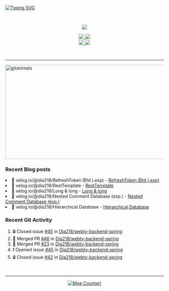 <!-- Readme Typing SVG -->
<a href="https://git.io/typing-svg"><img src="https://readme-typing-svg.demolab.com?font=Comic+Neue&size=50&duration=2000&pause=300&color=FFDD76&background=000920&center=true&vCenter=true&width=1080&height=100&lines=Hello%2C+I'm+Dia!;.++.++.+++%7C%E1%B4%97%E2%80%A2..)%EF%BE%89%E2%81%BE%E2%81%BE;I+decorated+my+github+profile.;%E3%83%BE(%3E%CF%89%3C%E2%97%8B)+;I+hope+you+have+a+wonderful+day!!;%E0%B9%91(%E0%B9%91%CB%83%CC%B5%E1%B4%97%CB%82%CC%B5)%D9%88%E2%99%A1;%E0%B9%91%E2%9D%A4%E2%80%BF%E2%9D%A4%E0%B9%91+%E0%B9%91%E2%9D%A4%E2%80%BF%E2%9D%A4%E0%B9%91+%E0%B9%91%E2%9D%A4%E2%80%BF%E2%9D%A4%E0%B9%91+%E0%B9%91%E2%9D%A4%E2%80%BF%E2%9D%A4%E0%B9%91" alt="Typing SVG" /></a>

<br>

<!-- GitHub Readme Stats -->
<!-- 깃허브 통계 -->
<p align="center">
  <a href="https://github-readme-stats.vercel.app">
    <img src="https://github-readme-stats.vercel.app/api?username=Dia218&count_private=true&include_all_commits=true&show_icons=true&rank_icon=github&title_color=ffcc00&text_color=0088ff&icon_color=c792ea&bg_color=1a2540&hide_border=false&show=reviews,prs_merged&hide=contribs" />
  </a>
</p>

<!-- 깃허브 저장소 핀 -->
<p align="center">
  <a href="https://github.com/dia218/webty-backend-spring">
    <img src="https://github-readme-stats.vercel.app/api/pin/?username=Dia218&repo=webty-backend-spring&show_owner=false&title_color=d7b1f0&text_color=38f8ff&icon_color=ffcc00&bg_color=1a2540&hide_border=false" />
  </a>
  <a href="https://github.com/dia218/webty-frontend-next">
    <img src="https://github-readme-stats.vercel.app/api/pin/?username=Dia218&repo=webty-frontend-next&show_owner=false&title_color=d7b1f0&text_color=38f8ff&icon_color=ffcc00&bg_color=1a2540&hide_border=false" />
  </a>
  <br>
  <a href="https://github.com/dia218/coffeebeanery-website-backend-spring">
    <img src="https://github-readme-stats.vercel.app/api/pin/?username=Dia218&repo=coffeebeanery-website-backend-spring&show_owner=false&title_color=d7b1f0&text_color=38f8ff&icon_color=ffcc00&bg_color=1a2540&hide_border=false" />
  </a>
  <a href="https://github.com/dia218/coffeebeanery-website-front-next">
    <img src="https://github-readme-stats.vercel.app/api/pin/?username=Dia218&repo=coffeebeanery-website-front-next&show_owner=false&title_color=d7b1f0&text_color=38f8ff&icon_color=ffcc00&bg_color=1a2540&hide_border=false" />
  </a>
</p>  

<br>
<hr>

<!-- gitanimals -->
<a href="https://www.gitanimals.org/en_US/guild/detail/672684621890333195">
      <img
        src="https://render.gitanimals.org/guilds/672684621890333195/draw"
        width="600"
        height="300"
        alt="gitanimals"
      />
</a>

### Recent Blog posts

<!-- BLOG-POST-LIST:START --><li>💫 velog.io/@dia218/RefreshToken @Id &lpar;.exp&rpar; - <a href="https://velog.io/@dia218/RefreshToken-Id-exp">RefreshToken @Id &lpar;.exp&rpar;</a></li>
<li>💫 velog.io/@dia218/RestTemplate - <a href="https://velog.io/@dia218/RestTemplate">RestTemplate</a></li>
<li>💫 velog.io/@dia218/Long &amp; long - <a href="https://velog.io/@dia218/Java-Long-long">Long &amp; long</a></li>
<li>💫 velog.io/@dia218/Nested Comment Database &lpar;exp.&rpar; - <a href="https://velog.io/@dia218/Nested-Comment-Database">Nested Comment Database &lpar;exp.&rpar;</a></li>
<li>💫 velog.io/@dia218/Hierarchical Database - <a href="https://velog.io/@dia218/Hierarchical-Database">Hierarchical Database</a></li>
<!-- BLOG-POST-LIST:END -->

### Recent Git Activity

<!--START_SECTION:activity-->
1. 🔒 Closed issue [#45](https://github.com/Dia218/webty-backend-spring/issues/45) in [Dia218/webty-backend-spring](https://github.com/Dia218/webty-backend-spring)
2. 🎉 Merged PR [#46](https://github.com/Dia218/webty-backend-spring/pull/46) in [Dia218/webty-backend-spring](https://github.com/Dia218/webty-backend-spring)
3. 🎉 Merged PR [#23](https://github.com/Dia218/webty-backend-spring/pull/23) in [Dia218/webty-backend-spring](https://github.com/Dia218/webty-backend-spring)
4. ❗ Opened issue [#45](https://github.com/Dia218/webty-backend-spring/issues/45) in [Dia218/webty-backend-spring](https://github.com/Dia218/webty-backend-spring)
5. 🔒 Closed issue [#42](https://github.com/Dia218/webty-backend-spring/issues/42) in [Dia218/webty-backend-spring](https://github.com/Dia218/webty-backend-spring)
<!--END_SECTION:activity-->

<br>

---

<!-- Moe Counter -->
<p align="center">
  <a href="https://count.getloli.com" target="_blank">
    <img alt="Moe Counter!" src="https://count.getloli.com/@dia_page_counter?name=dia_page_counter&theme=booru-yuyuyui&padding=4&offset=0&align=top&scale=1&pixelated=1&darkmode=auto">
  </a>
</p>
